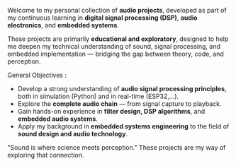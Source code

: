 Welcome to my personal collection of **audio projects**, developed as part of my continuous learning in **digital signal processing (DSP)**, **audio electronics**, and **embedded systems**.

These projects are primarily **educational and exploratory**, designed to help me deepen my technical understanding of sound, signal processing, and embedded implementation — bridging the gap between theory, code, and perception.

General Objectives :

- Develop a strong understanding of **audio signal processing principles**, both in simulation (Python) and in real-time (ESP32,...).  
- Explore the **complete audio chain** — from signal capture to playback.  
- Gain hands-on experience in **filter design, DSP algorithms**, and **embedded audio systems**.  
- Apply my background in **embedded systems engineering** to the field of **sound design and audio technology**.

"Sound is where science meets perception." These projects are my way of exploring that connection.
